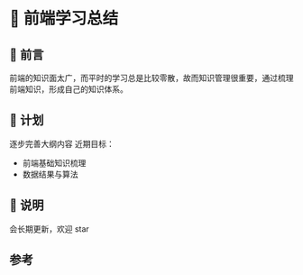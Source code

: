 # 🎊 前端学习总结

## 🎋 前言

前端的知识面太广，而平时的学习总是比较零散，故而知识管理很重要，通过梳理前端知识，形成自己的知识体系。

## 🚩 计划

逐步完善大纲内容
近期目标：

- 前端基础知识梳理
- 数据结果与算法

## 🚵 说明

会长期更新，欢迎 star

## 参考
